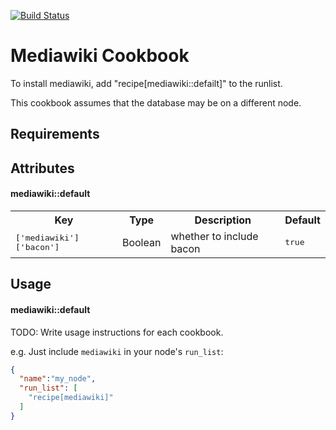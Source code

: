 
[![Build Status](https://travis-ci.org/Piousbox-cookbooks/mediawiki.svg?branch=master)](https://travis-ci.org/Piousbox-cookbooks/mediawiki)

Mediawiki Cookbook
==================
To install mediawiki, add "recipe[mediawiki::defailt]" to the runlist.

This cookbook assumes that the database may be on a different node.

Requirements
------------

Attributes
----------

#### mediawiki::default
<table>
  <tr>
    <th>Key</th>
    <th>Type</th>
    <th>Description</th>
    <th>Default</th>
  </tr>
  <tr>
    <td><tt>['mediawiki']['bacon']</tt></td>
    <td>Boolean</td>
    <td>whether to include bacon</td>
    <td><tt>true</tt></td>
  </tr>
</table>

Usage
-----
#### mediawiki::default
TODO: Write usage instructions for each cookbook.

e.g.
Just include `mediawiki` in your node's `run_list`:

```json
{
  "name":"my_node",
  "run_list": [
    "recipe[mediawiki]"
  ]
}
```